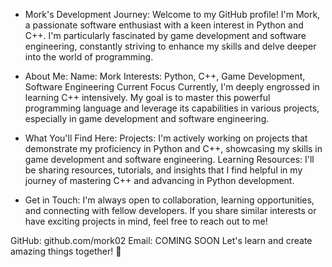 - Mork's Development Journey: 
Welcome to my GitHub profile! I'm Mork, a passionate software enthusiast with a keen interest in Python and C++. I'm particularly fascinated by game development and software engineering, constantly striving to enhance my skills and delve deeper into the world of programming.

- About Me: 
Name: Mork
Interests: Python, C++, Game Development, Software Engineering
Current Focus
Currently, I'm deeply engrossed in learning C++ intensively. My goal is to master this powerful programming language and leverage its capabilities in various projects, especially in game development and software engineering.

- What You'll Find Here: 
Projects: I'm actively working on projects that demonstrate my proficiency in Python and C++, showcasing my skills in game development and software engineering.
Learning Resources: I'll be sharing resources, tutorials, and insights that I find helpful in my journey of mastering C++ and advancing in Python development.

- Get in Touch: 
I'm always open to collaboration, learning opportunities, and connecting with fellow developers. If you share similar interests or have exciting projects in mind, feel free to reach out to me! 

GitHub: github.com/mork02
Email: COMING SOON
Let's learn and create amazing things together! 🚀
